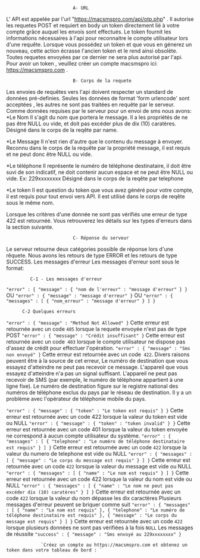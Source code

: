                              A- URL
                             
L' API est appelée par l'url "https://macsmspro.com/api/otp.php" . Il autorise les requetes POST et requiert en body un token directement lié à votre compte grâce auquel les envois sont effectués.
 Le token fournit les informations nécessaires à l'api pour reconnaitre le compte utilisateur lors d'une requête. Lorsque vous possédez un token et que vous en génerez un nouveau, cette action écrasse l'ancien token et le rend ainsi obsolète. Toutes requetes envoyées par ce dernier ne sera plus autorisé par l'api.
 Pour avoir un token , veuillez créer un compte macsmspro ici: https://macsmspro.com .
 
 
                             B- Corps de la requete
                             
 Les envoies de requêtes vers l'api doivent respecter un standard de données pré-definies. Seules les données de format 'form urlencode' sont acceptées , les autres ne sont pas traitées en requête par le serveur. Comme données requises par le serveur pour un envoi de sms nous avons:
 *Le Nom
Il s'agit du nom que portera le message. Il a les propriétés de ne pas être NULL ou vide, et doit pas excéder plus de dix (10) caratères. Désigné dans le corps de la reqête par name.

*Le Message
Il n'est rien d'autre que le contenu du message à envoyer. Reconnu dans le corps de la requête par la propriété message, il est requis et ne peut donc être NULL ou vide.

*Le téléphone
Il représente le numéro de téléphone destinataire, il doit être suvi de son indicatif, ne doit contenir aucun espace et ne peut être NULL ou vide.
Ex: 229xxxxxxxx Désigné dans le corps de la reqête par telephone

*Le token
Il est question du token que vous avez généré pour votre compte, il est requis pour tout envoi vers API. Il est utilisé dans le corps de reqête sous le même nom.

Lorsque les critères d'une donnée ne sont pas vérifiés une erreur de type 422 est retournéé. Vous retrouverez les détails sur les types d'erreurs dans la section suivante.
 
                             C- Réponse du serveur
 
 Le serveur retourne deux catégories possible de réponse lors d'une rêquete. Nous avons les retours de type ERROR et les retours de type SUCCESS.
Les messages d'erreur
Les messages d'erreur sont sous le format:

             C-1 - Les messages d'erreur

`"error" : {
"message" : {
"nom de l'erreur" : "message d'erreur"
}
}`
OU
`"error" : {
"message" : "message d'erreur"
}`
OU
`"error" : {
"messages" : [
{
 "nom_erreur" : "message d'erreur"
}
]
}`


          C-2 Quelques erreurs


``"error" : {
"message" : "Method Not Allowed"
}``
Cette erreur est retournée avec un code `405` lorsque la requete envoyée n'est pas de type POST
`"error" : {
"message" : "Crédit insuffisant"
}`
Cette erreur est retournée avec un code` 403` lorsque le compte utilisateur ne dispose pas d'assez de crédit pour effectuer l'opération.
`"error" : {
"message" : "Sms non envoyé"
}`
Cette erreur est retournée avec un code` 422`. Divers raisons peuvent être à la source de cet erreur,
Le numéro de destination que vous essayez d'atteindre ne peut pas recevoir ce message.
L'appareil que vous essayez d'atteindre n'a pas un signal suffisant.
L'appareil ne peut pas recevoir de SMS (par exemple, le numéro de téléphone appartient à une ligne fixe).
Le numéro de destination figure sur le registre national des numéros de téléphone exclus du pays par le réseau de destination.
Il y a un problème avec l'opérateur de téléphonie mobile du pays.

`"error" : {
"message" : {
"token" : "Le token est requis"
}
}`
Cette erreur est retournée avec un code 422 lorsque la valeur du token est vide ou NULL
`"error" : {
"message" : {
"token" : "token invalid"
}
}`
Cette erreur est retournée avec un code 401 lorsque la valeur du token envoyée ne correspond à aucun compte utilisateur du système.
`"error" : {
"messages" : [
{
"telephone" : "Le numéro de téléphone destinataire est requis"
}
]
}`
Cette erreur est retournée avec un code `422` lorsque la valeur du numero de telephone est vide ou NULL
`"error" : {
"messages" : [
{
"message" : "Le corps du message est requis"
}
]
}`
Cette erreur est retournée avec un code `422` lorsque la valeur du message est vide ou NULL
`"error" : {
"messages" : [
{
"name" : "Le nom est requis"
}
]
}`
Cette erreur est retournée avec un code 422 lorsque la valeur du nom est vide ou NULL
`"error" : {
"messages" : [
{
"name" : "Le nom ne peut pas excéder dix (10) caratères"
}
]
}`
Cette erreur est retournée avec un code `422` lorsque la valeur du nom dépasse les dix caractères
Plusieurs messages d'erreur peuvent se briquer comme suit
`"error" : {
"messages" : [
{
"name" : "Le nom est requis"
}, {
"telephone" : "Le numéro de téléphone destinataire est requis"
}, {
"message" : "Le corps du message est requis"
}
]
}`
Cette erreur est retournée avec un code `422` lorsque plusieurs données ne sont pas vérifiées à la fois `NULL`
Les messages de réussite
`"success" : {
"message" : "Sms envoyé au 229xxxxxxxx"
}`



                 `Créez un compte au https://macsmspro.com et obtenez un token dans votre tableau de bord : `
 
